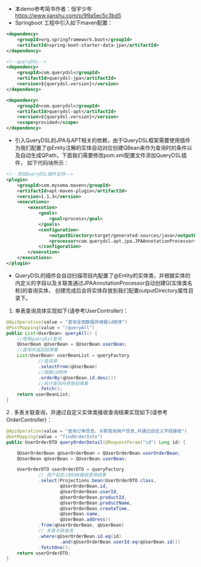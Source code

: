 * 本demo参考简书作者：恒宇少年<https://www.jianshu.com/p/99a5ec5c3bd5>
* Springboot 工程中引入如下maven配置：
```xml
<dependency>
    <groupId>org.springframework.boot</groupId>
    <artifactId>spring-boot-starter-data-jpa</artifactId>
</dependency>

<!--queryDSL-->
<dependency>
    <groupId>com.querydsl</groupId>
    <artifactId>querydsl-jpa</artifactId>
    <version>${querydsl.version}</version>
</dependency>

<dependency>
    <groupId>com.querydsl</groupId>
    <artifactId>querydsl-apt</artifactId>
    <version>${querydsl.version}</version>
    <scope>provided</scope>
</dependency>    
```
* 引入QueryDSL的JPA与APT相关的依赖，由于QueryDSL框架需要使用插件为我们配置了@Entity注解的实体自动对应创建QBean来作为查询时的条件以及自动生成QPath，下面我们需要修改pom.xml配置文件添加QueryDSL插件，
如下代码块所示：
```xml
<!--添加QueryDSL插件支持-->
<plugin>
    <groupId>com.mysema.maven</groupId>
    <artifactId>apt-maven-plugin</artifactId>
    <version>1.1.3</version>
    <executions>
        <execution>
            <goals>
                <goal>process</goal>
            </goals>
            <configuration>
                <outputDirectory>target/generated-sources/java</outputDirectory>
                <processor>com.querydsl.apt.jpa.JPAAnnotationProcessor</processor>
            </configuration>
        </execution>
    </executions>
</plugin>
```
* QueryDSL的插件会自动扫描项目内配置了@Entity的实体类，并根据实体的内定义的字段以及关联类通过JPAAnnotationProcessor自动创建Q[实体类名称]的查询实体，
创建完成后会将实体存放到我们配置outputDirectory属性目录下。

1. 单表查询具体实现如下(请参考UserController)：
```java
@ApiOperation(value = "查询全部数据并根据id倒序")
@PostMapping(value = "/queryAll")
public List<UserBean> queryAll() {
    //使用queryDsl查询
    QUserBean qUserBean = QUserBean.userBean;
    //查询并返回结果集
    List<UserBean> userBeanList = queryFactory
            //查询源
            .selectFrom(qUserBean)
            //根据id倒序
            .orderBy(qUserBean.id.desc())
            //执行查询并获取结果集
            .fetch();
    return userBeanList;
}
```
2 . 多表关联查询，并通过自定义实体类接收查询结果实现如下(请参考OrderController)：
```java
@ApiOperation(value = "查询订单信息，关联查询用户信息,并通过自定义字段接收")
@GetMapping(value = "findOrderInfo")
public UserOrderDTO queryOrderDetail(@RequestParam("id") Long id) {

    QUserOrderBean qUserOrderBean = QUserOrderBean.userOrderBean;
    QUserBean qUserBean = QUserBean.userBean;

    UserOrderDTO userOrderDTO = queryFactory
            // 用户自定义BEAN接收查询结果
            .select(Projections.bean(UserOrderDTO.class,
                    qUserOrderBean.id,
                    qUserOrderBean.userId,
                    qUserOrderBean.productId,
                    qUserOrderBean.productName,
                    qUserOrderBean.createTime,
                    qUserBean.name,
                    qUserBean.address))
            .from(qUserOrderBean, qUserBean)
            // 多表关联查询
            .where(qUserOrderBean.id.eq(id)
                    .and(qUserOrderBean.userId.eq(qUserBean.id)))
            .fetchOne();
    return userOrderDTO;
}
```